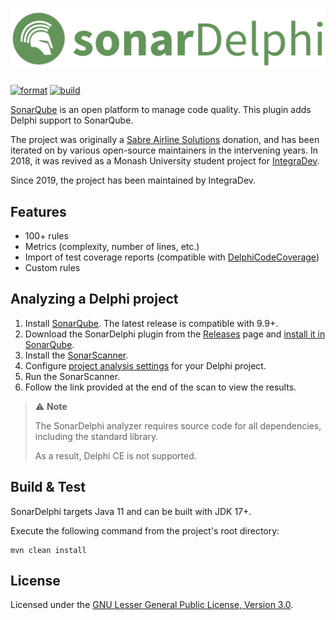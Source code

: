 # ![SonarDelphi](docs/images/sonar-delphi-title-gh.png)

[![format](https://github.com/integrated-application-development/sonar-delphi/actions/workflows/format.yml/badge.svg?branch=master&event=push)](https://github.com/integrated-application-development/sonar-delphi/actions/workflows/format.yml)
[![build](https://github.com/integrated-application-development/sonar-delphi/actions/workflows/build.yml/badge.svg?branch=master&event=push)](https://github.com/integrated-application-development/sonar-delphi/actions/workflows/build.yml)

[SonarQube](https://www.sonarqube.org) is an open platform to manage code quality. This plugin adds Delphi support to
SonarQube.

The project was originally a [Sabre Airline Solutions](https://www.sabre.com) donation, and has been iterated on by
various open-source maintainers in the intervening years. In 2018, it was revived as a Monash University student
project for [IntegraDev](https://www.integradev.com.au).

Since 2019, the project has been maintained by IntegraDev.

Features
-------

* 100+ rules
* Metrics (complexity, number of lines, etc.)
* Import of test coverage reports (compatible with [DelphiCodeCoverage](https://sourceforge.net/p/delphicodecoverage/git/ci/master/tree/))
* Custom rules

Analyzing a Delphi project
--------------------------

1. Install [SonarQube](https://docs.sonarqube.org/latest/setup/install-server/).
   The latest release is compatible with 9.9+.
2. Download the SonarDelphi plugin from the [Releases](https://github.com/integrated-application-development/sonar-delphi/releases)
   page and [install it in SonarQube](https://docs.sonarqube.org/latest/setup/install-plugin/).
3. Install the [SonarScanner](https://docs.sonarsource.com/sonarqube/latest/analyzing-source-code/scanners/sonarscanner/).
4. Configure [project analysis settings](https://docs.sonarqube.org/latest/analysis/analysis-parameters/)
   for your Delphi project.
5. Run the SonarScanner.
6. Follow the link provided at the end of the scan to view the results.

>
> :warning: **Note**
>
> The SonarDelphi analyzer requires source code for all dependencies, including the standard library.
>
> As a result, Delphi CE is not supported.
>

Build & Test
----------------

SonarDelphi targets Java 11 and can be built with JDK 17+.

Execute the following command from the project's root directory:
```
mvn clean install
```

License
-------

Licensed under the [GNU Lesser General Public License, Version 3.0](http://www.gnu.org/licenses/lgpl.txt).
